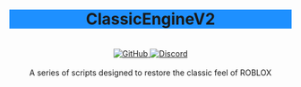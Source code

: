 <h1 align="center" style="background-color:DodgerBlue;">ClassicEngineV2</h1>
<br>
<div align="center">
  <a href="https://github.com/Hoidberg/ClassicEngineV2/blob/master/LICENSE">
    <img alt="GitHub" src="https://img.shields.io/github/license/Hoidberg/ClassicEngineV2?style=flat-square">
  </a>
  <a href="https://discord.gg/uH4VPrr">
    <img alt="Discord" src="https://img.shields.io/discord/740251504358850670?color=blue&label=discord&style=flat-square">
  </a>
</div>
<br>
<div align="center">
  A series of scripts designed to restore the classic feel of ROBLOX
</div>

<div>&nbsp;</div>

